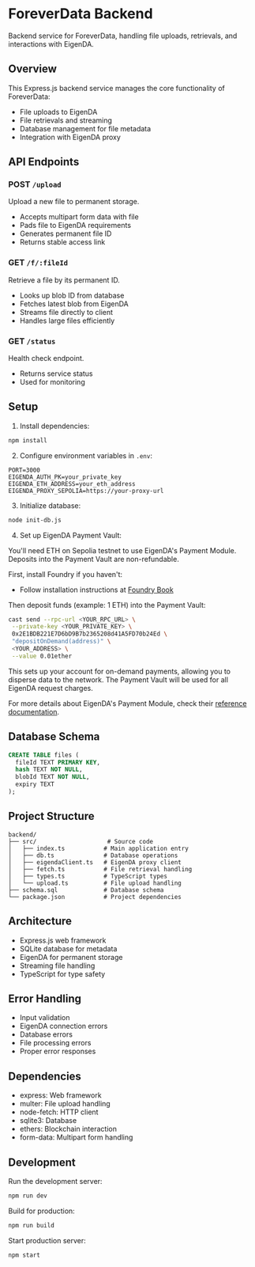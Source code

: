 # ForeverData Backend

Backend service for ForeverData, handling file uploads, retrievals, and interactions with EigenDA.

## Overview

This Express.js backend service manages the core functionality of ForeverData:
- File uploads to EigenDA
- File retrievals and streaming
- Database management for file metadata
- Integration with EigenDA proxy

## API Endpoints

### POST `/upload`
Upload a new file to permanent storage.
- Accepts multipart form data with file
- Pads file to EigenDA requirements
- Generates permanent file ID
- Returns stable access link

### GET `/f/:fileId`
Retrieve a file by its permanent ID.
- Looks up blob ID from database
- Fetches latest blob from EigenDA
- Streams file directly to client
- Handles large files efficiently

### GET `/status`
Health check endpoint.
- Returns service status
- Used for monitoring

## Setup

1. Install dependencies:
```bash
npm install
```

2. Configure environment variables in `.env`:
```env
PORT=3000
EIGENDA_AUTH_PK=your_private_key
EIGENDA_ETH_ADDRESS=your_eth_address
EIGENDA_PROXY_SEPOLIA=https://your-proxy-url
```

3. Initialize database:
```bash
node init-db.js
```

4. Set up EigenDA Payment Vault:

You'll need ETH on Sepolia testnet to use EigenDA's Payment Module. Deposits into the Payment Vault are non-refundable.

First, install Foundry if you haven't:
- Follow installation instructions at [Foundry Book](https://book.getfoundry.sh/getting-started/installation)

Then deposit funds (example: 1 ETH) into the Payment Vault:
```bash
cast send --rpc-url <YOUR_RPC_URL> \
 --private-key <YOUR_PRIVATE_KEY> \
 0x2E1BDB221E7D6bD9B7b2365208d41A5FD70b24Ed \
 "depositOnDemand(address)" \
 <YOUR_ADDRESS> \
 --value 0.01ether
```

This sets up your account for on-demand payments, allowing you to disperse data to the network. The Payment Vault will be used for all EigenDA request charges.

For more details about EigenDA's Payment Module, check their [reference documentation](https://docs.eigenda.xyz/payment-module).

## Database Schema

```sql
CREATE TABLE files (
  fileId TEXT PRIMARY KEY,
  hash TEXT NOT NULL,
  blobId TEXT NOT NULL,
  expiry TEXT
);
```

## Project Structure

```
backend/
├── src/                    # Source code
│   ├── index.ts           # Main application entry
│   ├── db.ts              # Database operations
│   ├── eigendaClient.ts   # EigenDA proxy client
│   ├── fetch.ts           # File retrieval handling
│   ├── types.ts           # TypeScript types
│   └── upload.ts          # File upload handling
├── schema.sql             # Database schema
└── package.json           # Project dependencies
```

## Architecture

- Express.js web framework
- SQLite database for metadata
- EigenDA for permanent storage
- Streaming file handling
- TypeScript for type safety

## Error Handling

- Input validation
- EigenDA connection errors
- Database errors
- File processing errors
- Proper error responses

## Dependencies

- express: Web framework
- multer: File upload handling
- node-fetch: HTTP client
- sqlite3: Database
- ethers: Blockchain interaction
- form-data: Multipart form handling

## Development

Run the development server:
```bash
npm run dev
```

Build for production:
```bash
npm run build
```

Start production server:
```bash
npm start
```
